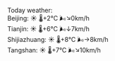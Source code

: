 Today weather:  
Beijing: ☀️   🌡️+2°C 🌬️↘0km/h  
Tianjin: ☀️   🌡️+6°C 🌬️↓7km/h  
Shijiazhuang: ☀️   🌡️+8°C 🌬️→8km/h  
Tangshan: ☀️   🌡️+7°C 🌬️↘10km/h  
